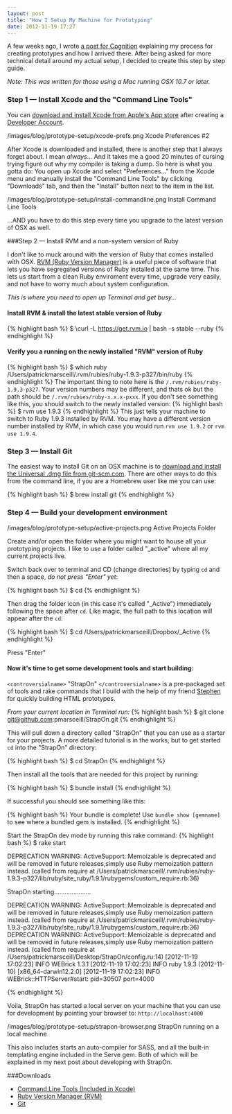 ```yaml
---
layout: post
title: "How I Setup My Machine for Prototyping"
date: 2012-11-19 17:27
---
```

A few weeks ago, I wrote <a href="http://cognition.happycog.com/article/its-alive-prototyping-in-the-browser">a post for Cognition</a> explaining my process for creating prototypes and how I arrived there. After being asked for more technical detail around my actual setup, I decided to create this step by step guide.

_Note: This was written for those using a Mac running OSX 10.7 or later._

<!--more-->

### Step 1 &mdash; Install Xcode and the "Command Line Tools"

You can <a href="http://itunes.apple.com/us/app/xcode/id497799835?ls=1&mt=12" title="Apple Xcode Download">download and install Xcode from Apple's App store</a> after creating a <a href="https://developer.apple.com" target="_blank" title="Apple Developers">Developer Account</a>.

/images/blog/prototype-setup/xcode-prefs.png Xcode Preferences #2

After Xcode is downloaded and installed, there is another step that I always forget about. I mean _always_... And it takes me a good 20 minutes of cursing trying figure out why my compiler is taking a dump.  So here is what you gotta do:  You open up Xcode and select "Preferences..." from the Xcode menu and manually install the "Command Line Tools" by clicking "Downloads" tab, and then the "Install" button next to the item in the list.

 /images/blog/prototype-setup/install-commandline.png Install Command Line Tools

...AND you have to do this step every time you upgrade to the latest version of OSX as well.

###Step 2 &mdash; Install RVM and a non-system version of Ruby

I don't like to muck around with the version of Ruby that comes installed with OSX. <a href="https://rvm.io" title="Ruby Version Manager Project Site">RVM (Ruby Version Manager)</a> is a useful piece of software that lets you have segregated versions of Ruby installed at the same time. This lets us start from a clean Ruby enviroment every time, upgrade very easily, and not have to worry much about system configuration.

_This is where you need to open up Terminal and get busy..._
#### Install RVM &amp; install the latest stable version of Ruby
{% highlight bash %}
$ \curl -L https://get.rvm.io | bash -s stable --ruby
{% endhighlight %}

#### Verify you a running on the newly installed "RVM" version of Ruby
{% highlight bash %}
$ which ruby
/Users/patrickmarsceill/.rvm/rubies/ruby-1.9.3-p327/bin/ruby
{% endhighlight %}
The important thing to note here is the `/.rvm/rubies/ruby-1.9.3-p327`.  Your version numbers may be different, and thats ok but the path should be `/.rvm/rubies/ruby-x.x.x-pxxx`.  If you don't see something like this, you should switch to the newly installed version:
{% highlight bash %}
$ rvm use 1.9.3
{% endhighlight %}
This just tells your machine to switch to Ruby 1.9.3 installed by RVM.  You may have a different version number installed by RVM, in which case you would run `rvm use 1.9.2` or `rvm use 1.9.4`.

### Step 3 &mdash; Install Git

The easiest way to install Git on an OSX machine is to <a href="http://git-scm.com/download/mac">download and install the Universal .dmg file from git-scm.com</a>.  There are other ways to do this from the command line, if you are a Homebrew user like me you can use:

{% highlight bash %}
$ brew install git
{% endhighlight %}

### Step 4 &mdash; Build your development environment

/images/blog/prototype-setup/active-projects.png Active Projects Folder

Create and/or open the folder where you might want to house all your prototyping projects. I like to use a folder called "_active" where all my current projects live.

Switch back over to terminal and CD (change directories) by typing `cd` and then a space, _do not press "Enter" yet_:

{% highlight bash %}
$ cd
{% endhighlight %}

Then drag the folder icon (in this case it's called "_Active") immediately following the space after `cd`.  Like magic, the full path to this location will appear after the `cd`:

{% highlight bash %}
$ cd /Users/patrickmarsceill/Dropbox/_Active
{% endhighlight %}

Press "Enter"

#### Now it's time to get some development tools and start building:

`<controversialname>` "StrapOn" `</controversialname>` is a pre-packaged set of tools and rake commands that I build with the help of my friend <a href="http://stephentudor.com" title="Stephen Tudor's Blog">Stephen</a> for quickly building HTML prototypes.

_From your current location in Terminal run:_
{% highlight bash %}
$ git clone git@github.com:pmarsceill/StrapOn.git
{% endhighlight %}

This will pull down a directory called "StrapOn" that you can use as a starter for your projects.  A more detailed tutorial is in the works, but to get started `cd` into the "StrapOn" directory:

{% highlight bash %}
$ cd StrapOn
{% endhighlight %}

Then install all the tools that are needed for this project by running:

{% highlight bash %}
$ bundle install
{% endhighlight %}

If successful you should see something like this:

{% highlight bash %}
Your bundle is complete! Use `bundle show [gemname]` to see where a bundled gem is installed.
{% endhighlight %}

Start the StrapOn dev mode by running this rake command:
{% highlight bash %}
$ rake start

DEPRECATION WARNING: ActiveSupport::Memoizable is deprecated and will be removed in future releases,simply use Ruby memoization pattern instead. (called from require at /Users/patrickmarsceill/.rvm/rubies/ruby-1.9.3-p327/lib/ruby/site_ruby/1.9.1/rubygems/custom_require.rb:36)


StrapOn starting.....................

DEPRECATION WARNING: ActiveSupport::Memoizable is deprecated and will be removed in future releases,simply use Ruby memoization pattern instead. (called from require at /Users/patrickmarsceill/.rvm/rubies/ruby-1.9.3-p327/lib/ruby/site_ruby/1.9.1/rubygems/custom_require.rb:36)
DEPRECATION WARNING: ActiveSupport::Memoizable is deprecated and will be removed in future releases,simply use Ruby memoization pattern instead. (called from require at /Users/patrickmarsceill/Desktop/StrapOn/config.ru:14)
[2012-11-19 17:02:23] INFO  WEBrick 1.3.1
[2012-11-19 17:02:23] INFO  ruby 1.9.3 (2012-11-10) [x86_64-darwin12.2.0]
[2012-11-19 17:02:23] INFO  WEBrick::HTTPServer#start: pid=30507 port=4000

{% endhighlight %}

Voila, StrapOn has started a local server on your machine that you can use for development by pointing your browser to: `http://localhost:4000`

/images/blog/prototype-setup/strapon-browser.png StrapOn running on a local machine

This also includes starts an auto-compiler for SASS, and all the built-in templating engine included in the Serve gem. Both of which will be explained in my next post about developing with StrapOn.

<!--aside-one-->

###Downloads
* [Command Line Tools (Included in Xcode)](https://itunes.apple.com/us/app/xcode/id497799835?ls=1&mt=12)
* [Ruby Version Manager (RVM)](https://rvm.io/)
* [Git](http://git-scm.com/download/mac)
